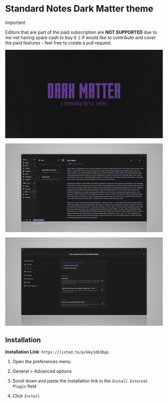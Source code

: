 # Standard Notes Dark Matter theme
> [!IMPORTANT]
> Editors that are part of the paid subscription are **NOT SUPPORTED** due to me not having spare cash to buy it :)  If would like to contribute and cover the paid features - feel free to create a pull request.

![Preview](preview.png)

![Preview](preview-2.png)

![Preview](preview-3.png)

## Installation
**Installation Link**: `https://listed.to/p/Gky1d63Dyp`

1. Open the preferences menu

2. General > Advanced options

3. Scroll down and paste the installation link in the `Install External Plugin` field

4. Click `Install`
